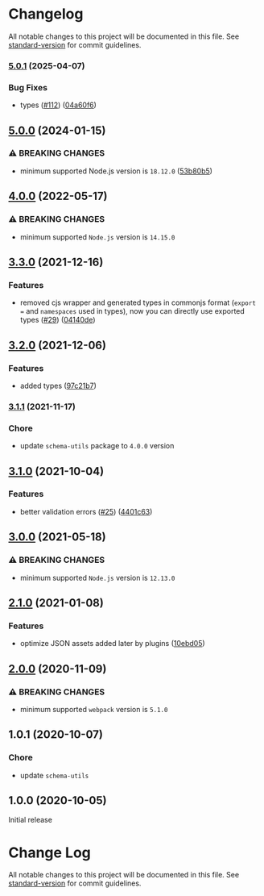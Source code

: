 # Changelog

All notable changes to this project will be documented in this file. See [standard-version](https://github.com/conventional-changelog/standard-version) for commit guidelines.

### [5.0.1](https://github.com/webpack-contrib/json-minimizer-webpack-plugin/compare/v5.0.0...v5.0.1) (2025-04-07)


### Bug Fixes

* types ([#112](https://github.com/webpack-contrib/json-minimizer-webpack-plugin/issues/112)) ([04a60f6](https://github.com/webpack-contrib/json-minimizer-webpack-plugin/commit/04a60f62efb5858d6b1230832030952eb26d73ee))

## [5.0.0](https://github.com/webpack-contrib/json-minimizer-webpack-plugin/compare/v4.0.0...v5.0.0) (2024-01-15)


### ⚠ BREAKING CHANGES

* minimum supported Node.js version is `18.12.0` ([53b80b5](https://github.com/webpack-contrib/json-minimizer-webpack-plugin/commit/53b80b5d5501c5b8cb60d12697de80a1ab25988b))

## [4.0.0](https://github.com/webpack-contrib/json-minimizer-webpack-plugin/compare/v3.3.0...v4.0.0) (2022-05-17)


### ⚠ BREAKING CHANGES

* minimum supported `Node.js` version is `14.15.0`

## [3.3.0](https://github.com/webpack-contrib/json-minimizer-webpack-plugin/compare/v3.2.0...v3.3.0) (2021-12-16)


### Features

* removed cjs wrapper and generated types in commonjs format (`export =` and `namespaces` used in types), now you can directly use exported types ([#29](https://github.com/webpack-contrib/json-minimizer-webpack-plugin/issues/29)) ([04140de](https://github.com/webpack-contrib/json-minimizer-webpack-plugin/commit/04140de65cb471ea152dd67b5300f81239f34506))

## [3.2.0](https://github.com/webpack-contrib/json-minimizer-webpack-plugin/compare/v3.1.1...v3.2.0) (2021-12-06)


### Features

* added types ([97c21b7](https://github.com/webpack-contrib/json-minimizer-webpack-plugin/commit/97c21b7ab0ecab1454d034051f47b2e73582a3d7))

### [3.1.1](https://github.com/webpack-contrib/json-minimizer-webpack-plugin/compare/v3.1.0...v3.1.1) (2021-11-17)


### Chore

* update `schema-utils` package to `4.0.0` version

## [3.1.0](https://github.com/webpack-contrib/json-minimizer-webpack-plugin/compare/v3.0.0...v3.1.0) (2021-10-04)


### Features

* better validation errors ([#25](https://github.com/webpack-contrib/json-minimizer-webpack-plugin/issues/25)) ([4401c63](https://github.com/webpack-contrib/json-minimizer-webpack-plugin/commit/4401c632b27dd894269ab96d65dab8b07597df42))

## [3.0.0](https://github.com/webpack-contrib/json-minimizer-webpack-plugin/compare/v2.1.0...v3.0.0) (2021-05-18)


### ⚠ BREAKING CHANGES

* minimum supported `Node.js` version is `12.13.0`

## [2.1.0](https://github.com/webpack-contrib/json-minimizer-webpack-plugin/compare/v2.0.0...v2.1.0) (2021-01-08)


### Features

* optimize JSON assets added later by plugins ([10ebd05](https://github.com/webpack-contrib/json-minimizer-webpack-plugin/commit/10ebd050b6ec802d3c414e3b618604f2391da956))

## [2.0.0](https://github.com/webpack-contrib/json-minimizer-webpack-plugin/compare/v1.0.1...v2.0.0) (2020-11-09)


### ⚠ BREAKING CHANGES

* minimum supported `webpack` version is `5.1.0`

## 1.0.1 (2020-10-07)


### Chore

* update `schema-utils`

## 1.0.0 (2020-10-05)

Initial release


# Change Log

All notable changes to this project will be documented in this file. See [standard-version](https://github.com/conventional-changelog/standard-version) for commit guidelines.
